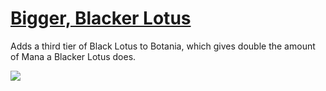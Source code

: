 # [Bigger, Blacker Lotus](https://www.curseforge.com/minecraft/mc-mods/bigger-blacker-lotus)

Adds a third tier of Black Lotus to Botania, which gives double the amount of Mana a Blacker Lotus does.

![](https://i.imgur.com/alRoL1J.png)
